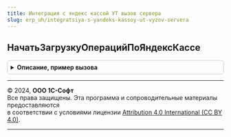 ```yaml
---
title: Интеграция с яндекс кассой УТ вызов сервера
slug: erp_uh/integratsiya-s-yandeks-kassoy-ut-vyzov-servera
---
```



## НачатьЗагрузкуОперацийПоЯндексКассе
<details style="margin: 1em 0; padding: 0.5em; border: 1px solid #ccc; border-radius: 6px;">

<summary style="font-weight: bold; cursor: pointer;">Описание, пример вызова</summary>

```bsl

Функция НачатьЗагрузкуОперацийПоЯндексКассе(Знач ПараметрыЗагрузки) Экспорт
```

Пример вызова
```bsl
Результат = ИнтеграцияСЯндексКассойУТВызовСервера.НачатьЗагрузкуОперацийПоЯндексКассе(ПараметрыЗагрузки) 
```
</details>

---

© 2024, **ООО 1С-Софт**  
Все права защищены. Эта программа и сопроводительные материалы предоставляются  
в соответствии с условиями лицензии [Attribution 4.0 International (CC BY 4.0)](https://creativecommons.org/licenses/by/4.0/legalcode).

---
